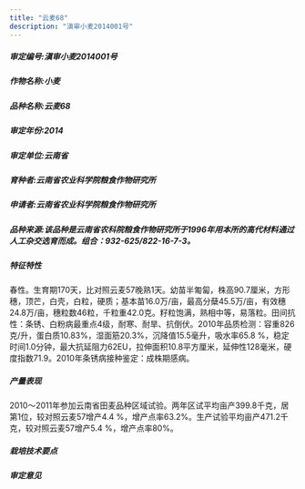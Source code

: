 ```yaml
---
title: "云麦68"
description: "滇审小麦2014001号"
---
```

##### 审定编号:滇审小麦2014001号

##### 作物名称:小麦

##### 品种名称:云麦68

##### 审定年份:2014

##### 审定单位:云南省

##### 育种者:云南省农业科学院粮食作物研究所

##### 申请者:云南省农业科学院粮食作物研究所

##### 品种来源:该品种是云南省农科院粮食作物研究所于1996年用本所的高代材料通过人工杂交选育而成。组合：932-625/822-16-7-3。

##### 特征特性
春性。生育期170天，比对照云麦57晚熟1天。幼苗半匍匐，株高90.7厘米，方形穗，顶芒，白壳，白粒，硬质；基本苗16.0万/亩，最高分蘖45.5万/亩，有效穗24.8万/亩，穗粒数46粒，千粒重42.0克。籽粒饱满，熟相中等，易落粒。田间抗性：条锈、白粉病最重点4级，耐寒、耐旱、抗倒伏。2010年品质检测：容重826克/升，蛋白质10.83%，湿面筋20.3%，沉降值15.5毫升，吸水率65.8 %，稳定时间1.0分钟，最大抗延阻力62EU，拉伸面积10.8平方厘米，延伸性128毫米，硬度指数71.9。2010年条锈病接种鉴定：成株期感病。

##### 产量表现
2010～2011年参加云南省田麦品种区域试验。两年区试平均亩产399.8千克，居第1位，较对照云麦57增产4.4 %，增产点率63.2%。生产试验平均亩产471.2千克，较对照云麦57增产5.4 %，增产点率80%。

##### 栽培技术要点


##### 审定意见

